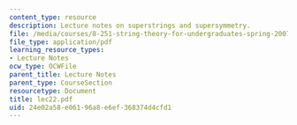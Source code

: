 ```yaml
---
content_type: resource
description: Lecture notes on superstrings and supersymmetry.
file: /media/courses/8-251-string-theory-for-undergraduates-spring-2007/24e02a58e06196a8e6ef368374d4cfd1_lec22.pdf
file_type: application/pdf
learning_resource_types:
- Lecture Notes
ocw_type: OCWFile
parent_title: Lecture Notes
parent_type: CourseSection
resourcetype: Document
title: lec22.pdf
uid: 24e02a58-e061-96a8-e6ef-368374d4cfd1
---
```

